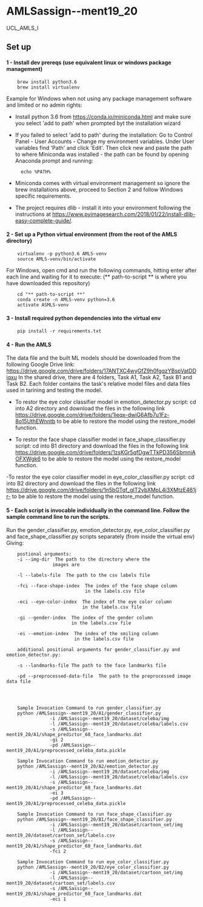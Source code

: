 # AMLSassign--ment19_20
UCL_AMLS_I

## Set up

#### 1 - Install dev prereqs (use equivalent linux or windows package management)
        brew install python3.6
        brew install virtualenv
        
Example for Windows when not using any package management software and limited or no admin rights:

- Install python 3.6 from https://conda.io/miniconda.html and make sure you select 'add to path' when prompted byt the 
installation wizard
- If you failed to select 'add to path' during the installation: Go to Control Panel - User Accounts - Change my 
environment variables. Under User variables find 'Path' and click 'Edit'. Then click new and paste the path to where 
Miniconda was installed - the path can be found by opening Anaconda prompt and running:

        echo %PATH%
        
- Miniconda comes with virtual environment management so ignore the brew installations above, proceed to Section 2 and
follow Windows specific requirements.

- The project requires dlib - install it into your environment following the instructions at https://www.pyimagesearch.com/2018/01/22/install-dlib-easy-complete-guide/. 


#### 2 - Set up a Python virtual environment (from the root of the AMLS directory)
        virtualenv -p python3.6 AMLS-venv
        source AMLS-venv/bin/activate


For Windows, open cmd and run the following commands, hitting enter after each line and waiting for it to execute:  (** path-to-script ** is where you have downloaded this repository)

        cd "** path-to-script **"
        conda create -n AMLS-venv python=3.6
        activate ASMLS-venv


#### 3 - Install required python dependencies into the virtual env
        pip install -r requirements.txt

#### 4 - Run the AMLS 

The data file and the built ML models should be downloaded from the following Google Drive link: https://drive.google.com/drive/folders/17ANTXC4wyGfZ9h0fgqzYBspVatDDiqxu
In the shared drive, there are 4 folders, Task A1, Task A2, Task B1 and Task B2.
 Each folder contains the task's relative model files and data files used in tarining and testing the model.
 
- To restor the eye color classifier model in emotion_detector.py script: 
cd into A2 directory and download the files in the following link https://drive.google.com/drive/folders/1ieqx-dwiG6Afb7u1Fz-8o15UthEWnntb to be able to restore the model using 
the restore_model function.

- To restor the face shape classifier model in face_shape_classifier.py script: 
cd into B1 directory and download the files in the following link https://drive.google.com/drive/folders/1zsKGr5qfDgwTTkPD356SbmniAOFXWgk6 to be able to restore the model using 
the restore_model function.

-To restor the eye color classifier model in eye_color_classifier.py script: 
cd into B2 directory and download the files in the following link https://drive.google.com/drive/folders/1n5bGTqf_gIT2ybXMpL4i3XMtzE461jr- to be able to restore the model using 
the restore_model function.
 
 
 
 
#### 5 - Each script is invocable individually in the command line. Follow the sample command line to run the scripts.
Run the gender_classifier.py, emotion_detector.py, eye_color_classifier.py and face_shape_classifier.py scripts
 separately (from inside the virtual env)
Giving: 


        postional arguments:
        -i --img-dir  The path to the directory where the 
                     images are
        
        -l --labels-file  The path to the csv labels file
        
        -fci --face-shape-index  The index of the face shape column 
                                 in the labels.csv file
        
        -eci --eye-color-index  The index of the eye color column 
                                in the labels.csv file
        
        -gi --gender-index  The index of the gender column 
                            in the labels.csv file
        
        -ei --emotion-index  The index of the smiling column 
                             in the labels.csv file
        
        additional positional arguments for gender_classifier.py and emotion_detector.py: 
        
        -s --landmarks-file The path to the face landmarks file
        
        -pd --preprocessed-data-file  The path to the preprocessed image data file
        
        
   
        
        Sample Invocation Command to run gender_classifier.py 
        python /AMLSassign--ment19_20/A1/gender_classifier.py 
                    -i /AMLSassign--ment19_20/dataset/celeba/img 
                    -l /AMLSassign--ment19_20/dataset/celeba/labels.csv 
                    -s /AMLSassign--ment19_20/A1/shape_predictor_68_face_landmarks.dat 
                    -gi 2 
                    -pd /AMLSassign--ment19_20/A1/preprocessed_celeba_data.pickle
        
        Sample Invocation Command to run emotion_detector.py 
        python /AMLSassign--ment19_20/A2/emotion_detector.py 
                    -i /AMLSassign--ment19_20/dataset/celeba/img 
                    -l /AMLSassign--ment19_20/dataset/celeba/labels.csv 
                    -s /AMLSassign--ment19_20/A1/shape_predictor_68_face_landmarks.dat 
                    -ei 3
                    -pd /AMLSassign--ment19_20/A1/preprocessed_celeba_data.pickle
        
        Sample Invocation Command to run face_shape_classifier.py 
        python /AMLSassign--ment19_20/B1/face_shape_classifier.py 
                    -i /AMLSassign--ment19_20/dataset/cartoon_set/img 
                    -l /AMLSassign--ment19_20/dataset/cartoon_set/labels.csv 
                    -s /AMLSassign--ment19_20/A1/shape_predictor_68_face_landmarks.dat 
                    -fci 2
               
        Sample Invocation Command to run eye_color_classifier.py 
        python /AMLSassign--ment19_20/B2/eye_color_classifier.py 
                    -i /AMLSassign--ment19_20/dataset/cartoon_set/img 
                    -l /AMLSassign--ment19_20/dataset/cartoon_set/labels.csv 
                    -s /AMLSassign--ment19_20/A1/shape_predictor_68_face_landmarks.dat 
                    -eci 1
        
        
